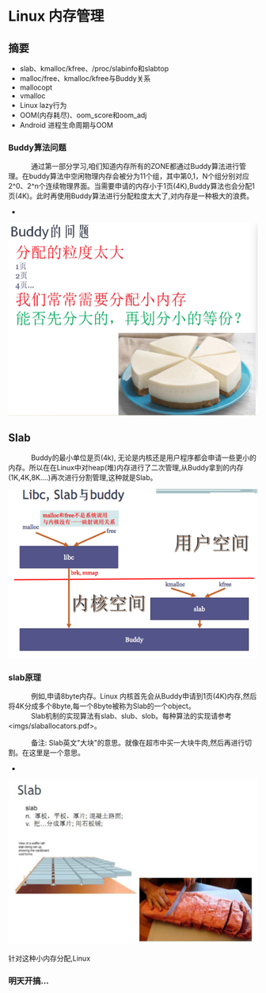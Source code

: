 # Linux 内存管理

## 摘要
* slab、kmalloc/kfree、/proc/slabinfo和slabtop
* malloc/free、kmalloc/kfree与Buddy关系
* mallocopt
* vmalloc
* Linux lazy行为
* OOM(内存耗尽)、oom_score和oom_adj
* Android 进程生命周期与OOM



### Buddy算法问题
&emsp;&emsp;&emsp; 通过第一部分学习,咱们知道内存所有的ZONE都通过Buddy算法进行管理。在buddy算法中空闲物理内存会被分为11个组，其中第0,1，N个组分别对应2^0、2^n个连续物理界面。当需要申请的内存小于1页(4K),Buddy算法也会分配1页(4K)。此时再使用Buddy算法进行分配粒度太大了,对内存是一种极大的浪费。

* 
![buddy](imgs/buddy_2.png "buddy")

## Slab
&emsp;&emsp;&emsp; Buddy的最小单位是页(4k), 无论是内核还是用户程序都会申请一些更小的内存。所以在在Linux中对heap(堆)内存进行了二次管理,从Buddy拿到的内存(1K,4K,8K....)再次进行分割管理,这种就是Slab。


![slab](imgs/slab_2.png "slab")

### slab原理
&emsp;&emsp;&emsp; 例如,申请8byte内存。Linux 内核首先会从Buddy申请到1页(4K)内存,然后将4K分成多个8byte,每一个8byte被称为Slab的一个object。
<br>
&emsp;&emsp;&emsp; Slab机制的实现算法有slab、slub、slob。每种算法的实现请参考<imgs/slaballocators.pdf>。

&emsp;&emsp;&emsp; 备注: Slab英文"大块"的意思。就像在超市中买一大块牛肉,然后再进行切割。在这里是一个意思。

* 
![slab](imgs/slab_2_1.png "slab")

针对这种小内存分配,Linux

### 明天开搞...